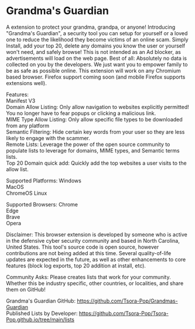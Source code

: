 <H1> Grandma's Guardian</H1>

A extension to protect your grandma, grandpa, or anyone! Introducing "Grandma's Guardian", a security tool you can setup for yourself or a loved one to reduce the likelihood they become victims of an online scam. Simply Install, add your top 20, delete any domains you know the user or yourself won't need, and safely browse! This is not intended as an Ad blocker, as advertisements will load on the web page. Best of all: Absolutely no data is collected on you by the developers. We just want you to empower family to be as safe as possible online. This extension will work on any Chromium based browser. Firefox support coming soon (and mobile Firefox supports extensions well). 

Features:  
Manifest V3  
Domain Allow Listing: Only allow navigation to websites explicitly permitted! You no longer have to fear popups or clicking a malicious link.  
MIME Type Allow Listing: Only allow specific file types to be downloaded from any platform  
Semantic Filtering: Hide certain key words from your user so they are less likely to engage with the scammer.   
Remote Lists: Leverage the power of the open source community to populate lists to leverage for domains, MIME types, and Semantic terms lists.   
Top 20 Domain quick add: Quickly add the top websites a user visits to the allow list. 

Supported Platforms:
Windows  
MacOS  
ChromeOS
Linux  

Supported Browsers:
Chrome  
Edge  
Brave  
Opera  

Disclaimer: This browser extension is developed by someone who is active in the defensive cyber security community and based in North Carolina, United States. This tool's source code is open source, however contributions are not being added at this time. Several quality-of-life updates are expected in the future, as well as other enhancements to core features (block log exports, top 20 addition at install, etc). 

Community Asks: Please creates lists that work for your community. Whether this be industry specific, other countries, or localities, and share them on GitHub! 

Grandma's Guardian GitHub: https://github.com/Tsora-Pop/Grandmas-Guardian   
Published Lists by Developer: https://github.com/Tsora-Pop/Tsora-Pop.github.io/tree/main/lists
